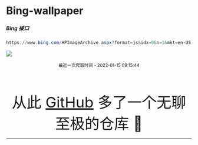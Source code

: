 # Bing-wallpaper

##### Bing 接口

```powershell
https://www.bing.com/HPImageArchive.aspx?format=js&idx=0&n=1&mkt=en-US
```


 ![](https://s.cn.bing.net/th?id=OHR.DonkeyFeast_EN-US1153850805_1920x1080.jpg)

<p align='center' >
    <small>
        最近一次爬取时间 - 2023-01-15 09:15:44
    </small>
</p>

<br>

<br>

<p align='center' >
    <font size=7>
        <small>
            从此 <a href='https://github.com/'>GitHub</a> 多了一个无聊至极的仓库  🍳
        </small>
    </font>
</p>
<hr>
